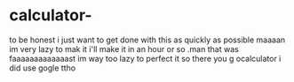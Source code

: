 # calculator-
to be honest i just want to get done with this as quickly as possible
 maaaan im very lazy to mak it i'll make it in an hour or so .man that was faaaaaaaaaaaaast im way too lazy to perfect it so there you g ocalculator i did use gogle ttho